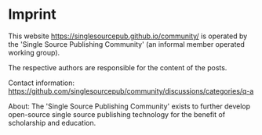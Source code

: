 # Imprint

This website https://singlesourcepub.github.io/community/ is operated by the 'Single Source Publishing Community' (an informal member operated working group).

The respective authors are responsible for the content of the posts.

Contact information: https://github.com/singlesourcepub/community/discussions/categories/q-a
 
About: The 'Single Source Publishing Community' exists to further develop open-source single source publishing technology for the benefit of scholarship and education.  

